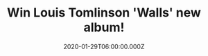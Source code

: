 ---
campaign-uuid: "c-3df51717-0353-4d3a-894e-113a448ccd28"
type: "Competition"
category: "Music"
date: "2020-01-29T06:00:00.000Z"
end-date: "2020-03-29T23:59:00.000Z"
disable-form: false
is_promoted: false
has_entry_page: true
title: "Win Louis Tomlinson 'Walls' new album!"
competition-description: "<p>We are giving away the brand new album of the ex-former\
  \ band member of One Direction Louis Tomlinson: 'Walls'. An Oasis-inspired album\
  \ and his most conservative to date you won't want to miss. 'Too Young', 'Two Of\
  \ Us', 'Always You' are some of his amazing songs you will find in his record.</p>\n\
  <p>Are you his biggest fan? Click below for a chance to take it home with you.</p>\n"
hero-header: "Win Louis Tomlinson 'Walls' new album!"
terms-confirmation: "N/A"
banner-img: "https://assets.expresslyapp.com/asset-09c012d0-248b-40c0-97aa-14fdffc57d82.jpg"
logo-left-href: "aaa.nme.com"
logo-left-image: "https://assets.expresslyapp.com/asset-10953888-0637-403c-ae90-c0d1f26838a8.jpg"
logo-left-title: "NME AAA"
bg-image-hero: "https://assets.expresslyapp.com/asset-c0062e8c-652b-44e4-a67b-ffc653bc1a5e.jpg"
bg-image-first: "https://assets.expresslyapp.com/asset-a6590f8c-e794-45ed-965d-cccefc9f1d91.jpg"
section1-content: "<p>We have managed to get our hands on one copy of  the brand new\
  \ album of the ex-former band member of One Direction Louis Tomlinson: 'Walls'.\
  \ An Oasis-inspired album and his most conservative to date you won't want to miss.</p>\n\
  <p>Enter below and it could be yours.</p>\n"
entry-title: "Win Louis Tomlinson 'Walls' new album!"
entry-content: "<p>Enter the draw to Louis Tomlinson 'Walls' new album by completing\
  \ the form below before 23:59 on the 29th of March 2020.</p>\n"
has-winner: true
winner-title: "CONGRATULATIONS to Lucinda P. who won Louis Tomlinson 'Walls' new album!"
winner-banner: "https://assets.expresslyapp.com/asset-15732ec0-be41-49de-b5fc-c45d6b18b6cc.jpg"
prize-description: "Louis Tomlinson 'Walls' new album!"
special-conditions: "Multiple entries are allowed up to one every day."
country-restrictions:
- "GB"
---
